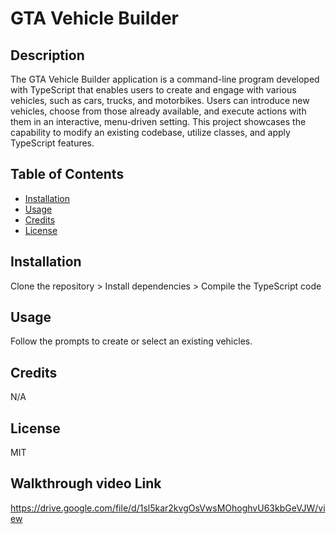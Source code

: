 # GTA Vehicle Builder

## Description

The GTA Vehicle Builder application is a command-line program developed with TypeScript that enables users to create and engage with various vehicles, such as cars, trucks, and motorbikes.
Users can introduce new vehicles, choose from those already available, and execute actions with them in an interactive, menu-driven setting.
This project showcases the capability to modify an existing codebase, utilize classes, and apply TypeScript features.

## Table of Contents

- [Installation](#installation)
- [Usage](#usage)
- [Credits](#credits)
- [License](#license)

## Installation

Clone the repository > Install dependencies > Compile the TypeScript code

## Usage

Follow the prompts to create or select an existing vehicles.

## Credits

N/A

## License

MIT

## Walkthrough video Link 

https://drive.google.com/file/d/1sl5kar2kvgOsVwsMOhoghvU63kbGeVJW/view
